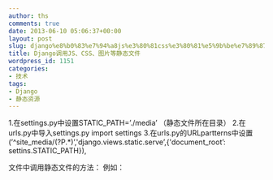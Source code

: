 ```yaml
---
author: ths
comments: true
date: 2013-06-10 05:06:37+00:00
layout: post
slug: django%e8%b0%83%e7%94%a8js%e3%80%81css%e3%80%81%e5%9b%be%e7%89%87%e7%ad%89%e9%9d%99%e6%80%81%e6%96%87%e4%bb%b6
title: Django调用JS、CSS、图片等静态文件
wordpress_id: 1151
categories:
- 技术
tags:
- Django
- 静态资源
---
```


1.在settings.py中设置STATIC_PATH=’./media’ （静态文件所在目录）
2.在urls.py中导入settings.py
import settings
3.在urls.py的URLpartterns中设置
(’^site_media/(?P<path>.*)’,'django.views.static.serve’,{'document_root’: settins.STATIC_PATH}),





文件中调用静态文件的方法：
例如：<link rel=”StyleSheet” href=”/site_media/css/base.css” type=”text/css” />



